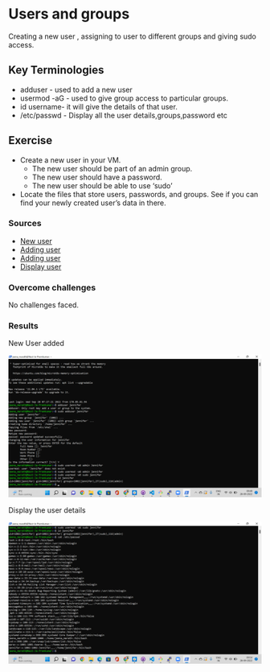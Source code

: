 # Users and groups
Creating a new user , assigning to user to different groups and giving sudo access.
## Key Terminologies
* adduser - used to add a new user
* usermod -aG - used to give group access to particular groups.
* id username- it will give the details of that user.
* /etc/passwd  - Display all the user details,groups,password etc


## Exercise
- Create a new user in your VM. 
  - The new user should be part of an admin group.
  - The new user should have a password.
  - The new user should be able to use ‘sudo’
- Locate the files that store users, passwords, and groups. See if you can find your newly created user’s data in there.


### Sources

* [New user](https://linuxize.com/post/how-to-add-user-to-group-in-linux/)
* [Adding user](https://www.techrepublic.com/article/how-to-create-a-new-user-with-admin-privileges-on-linux/)
* [Adding user](https://www.cyberciti.biz/faq/add-new-user-account-with-admin-access-on-linux/)
* [Display user](https://linuxhint.com/where_and_how_are_passwords_stored_on_linux/)


### Overcome challenges
 No challenges faced.

 ### Results

 New User added

 ![NewUser](../00_includes/linux04/newuser.png)

Display the user details

![Display details](../00_includes/linux04/userdetails.png)




